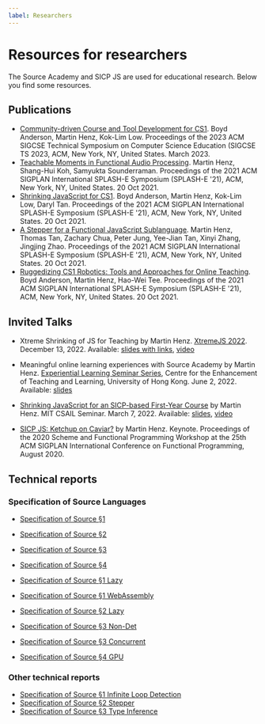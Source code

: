 ```yaml
---
label: Researchers
---
```


# Resources for researchers

The Source Academy and SICP JS are used for educational research. Below you find some resources.

## Publications

- [Community-driven Course and Tool Development for CS1](https://www.comp.nus.edu.sg/~henz/publications/#sigcsets2023.abstract). Boyd Anderson, Martin Henz, Kok-Lim Low. Proceedings of the 2023 ACM SIGCSE Technical Symposium on Computer Science Education (SIGCSE TS 2023, ACM, New York, NY, United States. March 2023.
- [Teachable Moments in Functional Audio Processing](https://www.comp.nus.edu.sg/~henz/publications/index.html#splasheteachable2021.abstract). Martin Henz, Shang-Hui Koh, Samyukta Sounderraman. Proceedings of the 2021 ACM SIGPLAN International SPLASH-E Symposium (SPLASH-E '21), ACM, New York, NY, United States. 20 Oct 2021.
- [Shrinking JavaScript for CS1](https://www.comp.nus.edu.sg/~henz/publications/index.html#splasheshrinking2021.abstract). Boyd Anderson, Martin Henz, Kok-Lim Low, Daryl Tan. Proceedings of the 2021 ACM SIGPLAN International SPLASH-E Symposium (SPLASH-E '21), ACM, New York, NY, United States. 20 Oct 2021.
- [A Stepper for a Functional JavaScript Sublanguage](https://www.comp.nus.edu.sg/~henz/publications/index.html#splashestepper2021.abstract). Martin Henz, Thomas Tan, Zachary Chua, Peter Jung, Yee-Jian Tan, Xinyi Zhang, Jingjing Zhao. Proceedings of the 2021 ACM SIGPLAN International SPLASH-E Symposium (SPLASH-E '21), ACM, New York, NY, United States. 20 Oct 2021.
- [Ruggedizing CS1 Robotics: Tools and Approaches for Online Teaching](https://www.comp.nus.edu.sg/~henz/publications/index.html#splasheruggedizing2021.abstract). Boyd Anderson, Martin Henz, Hao-Wei Tee. Proceedings of the 2021 ACM SIGPLAN International SPLASH-E Symposium (SPLASH-E '21), ACM, New York, NY, United States. 20 Oct 2021.

## Invited Talks

- Xtreme Shrinking of JS for Teaching by Martin Henz. [XtremeJS 2022](https://xtremejs.dev/2022/schedule/). December 13, 2022. Available: [slides with links](https://www.comp.nus.edu.sg/~henz/publications/pdf/Xtreme_Shrinking.pdf), [video](https://www.youtube.com/watch?v=GGnZoB3Bekg)

- Meaningful online learning experiences with Source Academy by Martin Henz. [Experiential Learning Seminar Series](https://www.cetl.hku.hk/elseminar22/),  Centre for the Enhancement of Teaching and Learning, University of Hong Kong. June 2, 2022. Available: [slides](https://www.comp.nus.edu.sg/~henz/publications/pdf/meaningful_online_learning.pdf)

- [Shrinking JavaScript for an SICP-based First-Year Course](https://www.csail.mit.edu/event/martin-henz-shrinking-javascript-sicp-based-first-year-course) by Martin Henz. MIT CSAIL Seminar. March 7, 2022. Available: [slides](https://www.comp.nus.edu.sg/~henz/publications/pdf/Shrinking_JavaScript_Slides.pdf), [video](https://youtu.be/NnuQfEekKGg)

- [SICP JS: Ketchup on Caviar?](https://www.comp.nus.edu.sg/~henz/publications/index.html#ketchup2020.abstract) by Martin Henz. Keynote. Proceedings of the 2020 Scheme and Functional Programming Workshop at the 25th ACM SIGPLAN International Conference on Functional Programming, August 2020.

## Technical reports

### Specification of Source Languages

- [Specification of Source §1](https://docs.sourceacademy.org/source_1.pdf)
- [Specification of Source §2](https://docs.sourceacademy.org/source_2.pdf)
- [Specification of Source §3](https://docs.sourceacademy.org/source_3.pdf)
- [Specification of Source §4](https://docs.sourceacademy.org/source_4.pdf)

- [Specification of Source §1 Lazy](https://docs.sourceacademy.org/source_1_lazy.pdf)
- [Specification of Source §1 WebAssembly](https://docs.sourceacademy.org/source_1_wasm.pdf)
- [Specification of Source §2 Lazy](https://docs.sourceacademy.org/source_2_lazy.pdf)
- [Specification of Source §3 Non-Det](https://docs.sourceacademy.org/source_3_nondet.pdf)
- [Specification of Source §3 Concurrent](https://docs.sourceacademy.org/source_3_concurrent.pdf)
- [Specification of Source §4 GPU](https://docs.sourceacademy.org/source_4_gpu.pdf)

### Other technical reports

- [Specification of Source §1 Infinite Loop Detection](https://docs.sourceacademy.org/source_1_infinite_loop_detection.pdf)
- [Specification of Source §2 Stepper](https://docs.sourceacademy.org/source_2_stepper.pdf)
- [Specification of Source §3 Type Inference](https://docs.sourceacademy.org/source_3_type_inference.pdf)
